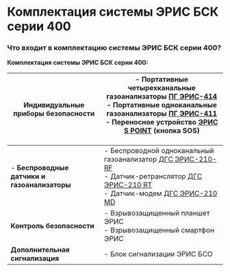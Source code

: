 # Комплектация системы ЭРИС БСК серии 400
### Что входит в комплектацию системы ЭРИС БСК серии 400?
**Комплектация системы ЭРИС БСК серии 400:**  

| **Индивидуальные приборы безопасности**      | - Портативные четырехканальные газоанализаторы [ПГ ЭРИС-414](http://eriskip.com/ru/product/pg+eris-414)<br>- Портативные одноканальные газоанализаторы [ПГ ЭРИС-411](http://eriskip.com/ru/razrabotki/novyj-portativnyj)<br>- Переносное устройство [ЭРИС S POINT](http://eriskip.com/ru/razrabotki/knopka-s-point-sos) (кнопка SOS)<br><br>[](http://eriskip.com/ru/razrabotki/knopka-s-point-sos) |
| -------------------------------------------- | --------------------------------------------------------------------------------------------------------------------------------------------------------------------------------------------------------------------------------------------------------------------------------------------------------------------------------------------------------------------------------------------------- |
| - **Беспроводные датчики и газоанализаторы** | - Беспроводной одноканальный газоанализатор [ДГС ЭРИС-210-RF](http://eriskip.com/ru/product/DGS+ERIS-210-RF)<br>- Датчик-ретранслятор [ДГС ЭРИС-210 RT](http://eriskip.com/ru/product/DGS+ERIS-210+repeater)<br>- Датчик-модем [ДГС ЭРИС-210 MD](http://eriskip.com/ru/product/DGS+ERIS-210+modem)                                                                                                  |
| **Контроль безопасности**                    | - Взрывозащищенный планшет ЭРИС<br>- Взрывозащищенный смартфон ЭРИС                                                                                                                                                                                                                                                                                                                                 |
| **Дополнительная сигнализация**              | - Блок сигнализации ЭРИС БСО                                                                                                                                                                                                                                                                                                                                                                        |